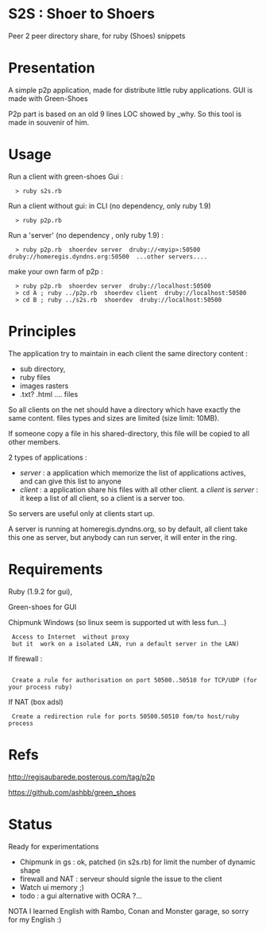 S2S : Shoer to Shoers
=====================

Peer 2 peer directory share, for ruby (Shoes) snippets

Presentation
============

A simple p2p application, made for distribute little ruby applications.
GUI is made with Green-Shoes

P2p part is based on an old 9 lines LOC showed by _why.
So this tool is made in souvenir of him.


Usage
=====

Run a client with green-shoes Gui  :
```
  > ruby s2s.rb
```

Run a client without gui: in CLI (no dependency, only ruby 1.9)
```
  > ruby p2p.rb
```

Run a 'server' (no dependency , only ruby 1.9) :
```
  > ruby p2p.rb  shoerdev server  druby://<myip>:50500  druby://homeregis.dyndns.org:50500  ...other servers....
```

make your own farm of p2p :
```
  > ruby p2p.rb  shoerdev server  druby://localhost:50500  
  > cd A ; ruby ../p2p.rb  shoerdev client  druby://localhost:50500  
  > cd B ; ruby ../s2s.rb  shoerdev  druby://localhost:50500    
```

Principles
=========

The application try to maintain in each client the same directory content :

* sub directory,
* ruby files
* images rasters
* .txt? .html .... files

So all clients on the net should have a directory which have exactly the same content.
files types and sizes are limited (size limit: 10MB).

If someone copy a file in his shared-directory, this file will be copied to all other members.

2 types of applications :

* *server* : a application which memorize the list of applications actives, and can give this list to anyone
* *client* : a application share his files with all other client. 
   a *client* is *server* : it keep a list of all client, so a client is a server too.

So servers are useful only at clients start up.

A server is running at homeregis.dyndns.org, so by default, all client take this one as server,
but anybody can run server, it will enter in the ring.


Requirements
============

Ruby (1.9.2 for gui),

Green-shoes for GUI

Chipmunk Windows (so linux seem is supported ut with less fun...)
```
 Access to Internet  without proxy 
 but it  work on a isolated LAN, run a default server in the LAN)
```

If firewall :
```
 
 Create a rule for authorisation on port 50500..50510 for TCP/UDP (for your process ruby)
```

If NAT (box adsl)
```
 Create a redirection rule for ports 50500.50510 fom/to host/ruby process
```

Refs
====

http://regisaubarede.posterous.com/tag/p2p

https://github.com/ashbb/green_shoes

Status
======

Ready for experimentations 
- Chipmunk in gs : ok, patched (in s2s.rb) for limit the number of dynamic shape
- firewall and NAT : serveur should signle the issue to the client
- Watch ui memory ;)
- todo : a gui alternative with OCRA ?...


NOTA
I learned English with Rambo, Conan and Monster garage, so sorry for my English :)

